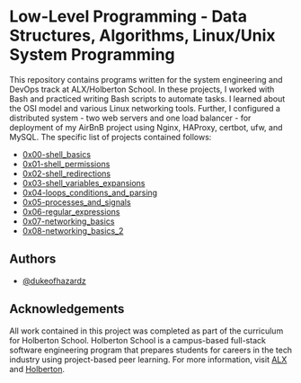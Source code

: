 # Low-Level Programming - Data Structures, Algorithms, Linux/Unix System Programming

This repository contains programs written for the system engineering and DevOps track at ALX/Holberton School. In these projects, I worked with Bash and practiced writing Bash scripts to automate tasks. I learned about the OSI model and various Linux networking tools. Further, I configured a distributed system - two web servers and one load balancer - for deployment of my AirBnB project using Nginx, HAProxy, certbot, ufw, and MySQL. The specific list of projects contained follows:

 * [0x00-shell_basics](https://github.com/dukeofhazardz/alx-system_engineering-devops/tree/master/0x00-shell_basics)
 * [0x01-shell_permissions](https://github.com/dukeofhazardz/alx-system_engineering-devops/tree/master/0x01-shell_permissions)
 * [0x02-shell_redirections](https://github.com/dukeofhazardz/alx-system_engineering-devops/tree/master/0x02-shell_redirections)
 * [0x03-shell_variables_expansions](https://github.com/dukeofhazardz/alx-system_engineering-devops/tree/master/0x03-shell_variables_expansions)
 * [0x04-loops_conditions_and_parsing](https://github.com/dukeofhazardz/alx-system_engineering-devops/tree/master/0x04-loops_conditions_and_parsing)
 * [0x05-processes_and_signals](https://github.com/dukeofhazardz/alx-system_engineering-devops/tree/master/0x05-processes_and_signals)
 * [0x06-regular_expressions](https://github.com/dukeofhazardz/alx-system_engineering-devops/tree/master/0x06-regular_expressions)
 * [0x07-networking_basics](https://github.com/dukeofhazardz/alx-system_engineering-devops/tree/master/0x07-networking_basics)
 * [0x08-networking_basics_2](https://github.com/dukeofhazardz/alx-system_engineering-devops/tree/master/0x08-networking_basics_2)
 
## Authors
- [@dukeofhazardz](https://www.github.com/dukeofhazardz)

## Acknowledgements
All work contained in this project was completed as part of the curriculum for Holberton School. Holberton School is a campus-based full-stack software engineering program that prepares students for careers in the tech industry using project-based peer learning. For more information, visit [ALX](https://www.alxafrica.com) and [Holberton](https://www.holbertonschool.com).
